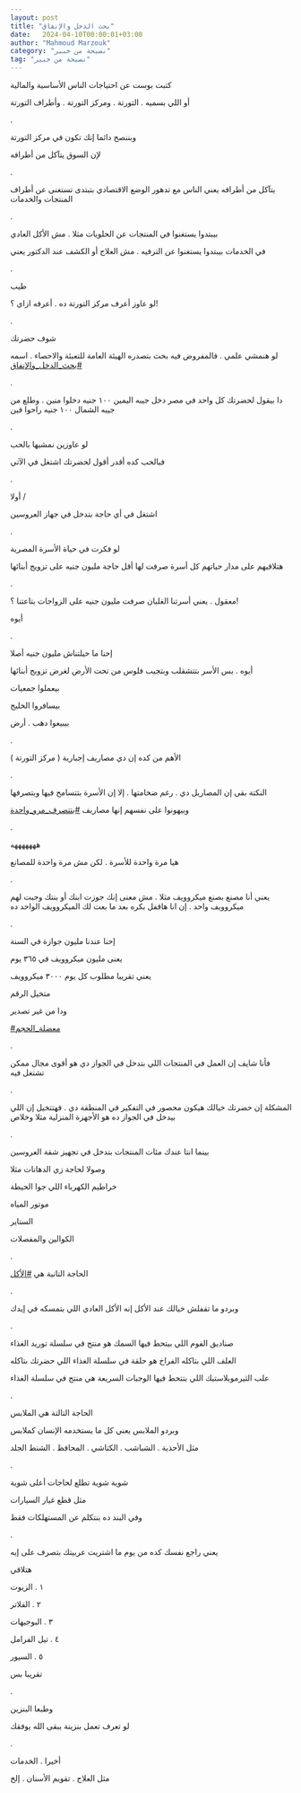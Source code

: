 ```yaml
---
layout: post
title: "بحث الدخل والإنفاق"
date:   2024-04-10T00:00:01+03:00
author: "Mahmoud Marzouk"
category: "نصيحة من خبير"
tag: "نصيحة من خبير"
---
```



كتبت بوست عن احتياجات الناس الأساسية والمالية

أو اللي بسميه . التورتة . ومركز التورتة . وأطراف
التورتة

.

وبننصح دائما إنك تكون في مركز التورتة

لإن السوق يتآكل من أطرافه

.

يتآكل من أطرافه يعني الناس مع تدهور الوضع الاقتصادي
بتبتدى تستغنى عن أطراف المنتجات والخدمات

.

بيبتدوا يستغنوا في المنتجات عن الحلويات مثلا . مش الأكل
العادي

في الخدمات بيبتدوا يستغنوا عن الترفيه . مش العلاج أو
الكشف عند الدكتور يعني

.

طيب

لو عاوز أعرف مركز التورتة ده . أعرفه ازاي ؟!

.

شوف حضرتك

لو هنمشي علمي . فالمفروض فيه بحث بتصدره الهيئة العامة
للتعبئة والاحصاء . اسمه
[<u>\#بحث\_الدخل\_والإنفاق</u>](https://www.facebook.com/hashtag/%D8%A8%D8%AD%D8%AB_%D8%A7%D9%84%D8%AF%D8%AE%D9%84_%D9%88%D8%A7%D9%84%D8%A5%D9%86%D9%81%D8%A7%D9%82?__eep__=6&__cft__%5b0%5d=AZWRyFM2l8sCSAGrFBBUWaaqoQxQNpuvotuY_plGUD2HDYMU2LVKwO_-b7c5Xutlm1EYU6Sc9iocgXJnCgxicGFupsD4MND9lJDBjCluLo5xkOegyaYKqbkmEWgXoKRDnTuZudOrIdVjyPNRe3YN_O5eZY8eg9hFr3CCswD_2rGZsw&__tn__=*NK-R)

.

دا بيقول لحضرتك كل واحد في مصر دخل جيبه اليمين ١٠٠ جنيه
دخلوا منين . وطلع من جيبه الشمال ١٠٠ جنيه راحوا فين

.

لو عاوزين نمشيها بالحب

فبالحب كده أقدر أقول لحضرتك اشتغل في الآتي

.

أولا /

اشتغل في أي حاجة بتدخل في جهاز العروسين

.

لو فكرت في حياة الأسرة المصرية

هتلاقيهم على مدار حياتهم كل أسرة صرفت لها أقل حاجة مليون
جنيه على تزويج أبنائها

.

معقول . يعني أسرتنا الغلبان صرفت مليون جنيه على الزواجات
بتاعتنا ؟!

أيوه

.

إحنا ما حيلتناش مليون جنيه أصلا

أيوه . بس الأسر بتتشقلب وبتجيب فلوس من تحت الأرض لغرض
تزويج أبنائها

بيعملوا جمعيات

بيسافروا الخليج

بيبيعوا دهب . أرض

.

الأهم من كده إن دي مصاريف إجبارية ( مركز التورتة
)

.

النكتة بقى إن المصاريل دي . رغم ضخامتها . إلا إن الأسرة
بتتسامح فيها وبتصرفها

وبيهونوا على نفسهم إنها مصاريف
[<u>\#بتتصرف\_مرو\_واحدة</u>](https://www.facebook.com/hashtag/%D8%A8%D8%AA%D8%AA%D8%B5%D8%B1%D9%81_%D9%85%D8%B1%D9%88_%D9%88%D8%A7%D8%AD%D8%AF%D8%A9?__eep__=6&__cft__%5b0%5d=AZWRyFM2l8sCSAGrFBBUWaaqoQxQNpuvotuY_plGUD2HDYMU2LVKwO_-b7c5Xutlm1EYU6Sc9iocgXJnCgxicGFupsD4MND9lJDBjCluLo5xkOegyaYKqbkmEWgXoKRDnTuZudOrIdVjyPNRe3YN_O5eZY8eg9hFr3CCswD_2rGZsw&__tn__=*NK-R)

.

هههههههه

هيا مرة واحدة للأسرة . لكن مش مرة واحدة للمصانع

.

يعني أنا مصنع بصنع ميكروويف مثلا . مش معنى إنك جوزت ابنك
أو بنتك وجبت لهم ميكروويف واحد . إن انا هاقفل بكره بعد ما بعت لك
الميكروويف الواحد ده

.

إحنا عندنا مليون جوازة في السنة

يعنى مليون ميكروويف في ٣٦٥ يوم

يعني تقريبا مطلوب كل يوم ٣٠٠٠ ميكروويف

متخيل الرقم

ودا من غير تصدير

[<u>\#معضلة\_الحجم</u>](https://www.facebook.com/hashtag/%D9%85%D8%B9%D8%B6%D9%84%D8%A9_%D8%A7%D9%84%D8%AD%D8%AC%D9%85?__eep__=6&__cft__%5b0%5d=AZWRyFM2l8sCSAGrFBBUWaaqoQxQNpuvotuY_plGUD2HDYMU2LVKwO_-b7c5Xutlm1EYU6Sc9iocgXJnCgxicGFupsD4MND9lJDBjCluLo5xkOegyaYKqbkmEWgXoKRDnTuZudOrIdVjyPNRe3YN_O5eZY8eg9hFr3CCswD_2rGZsw&__tn__=*NK-R)

.

فأنا شايف إن العمل في المنتجات اللي بتدخل في الجواز دي
هو أقوى مجال ممكن تشتغل فيه

.

المشكلة إن حضرتك خيالك هيكون محصور في التفكير في المنطقة
دي . فهتتخيل إن اللي بيدخل في الجواز ده هو الأجهزة المنزلية مثلا
وخلاص

.

بينما انتا عندك مئات المنتجات بتدخل في تجهيز شقة
العروسين

وصولا لحاجة زي الدهانات مثلا

خراطيم الكهرباء اللي جوا الحيطة

موتور المياه

الستاير

الكوالين والمفصلات

.

الحاجة التانية هي
[<u>\#الأكل</u>](https://www.facebook.com/hashtag/%D8%A7%D9%84%D8%A3%D9%83%D9%84?__eep__=6&__cft__%5b0%5d=AZWRyFM2l8sCSAGrFBBUWaaqoQxQNpuvotuY_plGUD2HDYMU2LVKwO_-b7c5Xutlm1EYU6Sc9iocgXJnCgxicGFupsD4MND9lJDBjCluLo5xkOegyaYKqbkmEWgXoKRDnTuZudOrIdVjyPNRe3YN_O5eZY8eg9hFr3CCswD_2rGZsw&__tn__=*NK-R)

.

وبردو ما تقفلش خيالك عند الأكل إنه الأكل العادي اللي
بتمسكه في إيدك

.

صناديق الفوم اللي بيتحط فيها السمك هو منتج في سلسلة
توريد الغذاء

العلف اللي بتاكله الفراخ هو حلقة في سلسلة الغذاء اللي
حضرتك بتاكله

علب الثيرموبلاستيك اللي بتتحط فيها الوجبات السريعة هي
منتج في سلسلة الغذاء

.

الحاجة التالتة هي الملابس

وبردو الملابس يعني كل ما يستخدمه الإنسان كملابس

مثل الأحذية . الشباشب . الكتاشي . المحافظ . الشنط
الجلد

.

شوية شوية تطلع لحاجات أعلى شوية

مثل قطع غيار السيارات

وفي البند ده بنتكلم عن المستهلكات فقط

.

يعني راجع نفسك كده من يوم ما اشتريت عربيتك بتصرف على
إيه

هتلاقي

١ . الزيوت

٢ . الفلاتر

٣ . البوجيهات

٤ . تيل الفرامل

٥ . السيور

تقريبا بس

.

وطبعا البنزين

لو تعرف تعمل بنزينة يبقى الله يوفقك

.

أخيرا . الخدمات

مثل العلاج . تقويم الأسنان . إلخ
